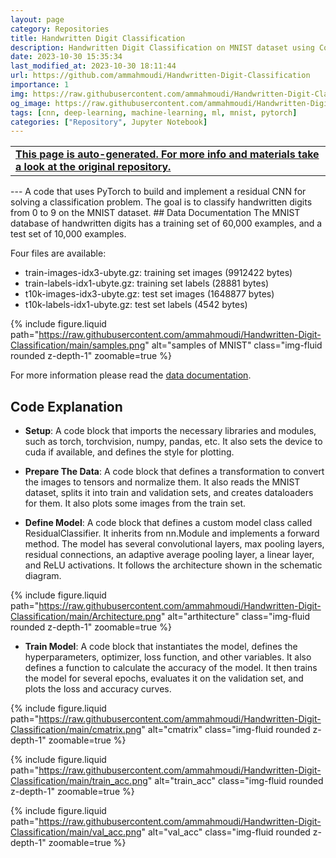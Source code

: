 ```yaml
---
layout: page
category: Repositories
title: Handwritten Digit Classification
description: Handwritten Digit Classification on MNIST dataset using Conventional Neural Network in PyTorch
date: 2023-10-30 15:35:34 
last_modified_at: 2023-10-30 18:11:44 
url: https://github.com/ammahmoudi/Handwritten-Digit-Classification
importance: 1
img: https://raw.githubusercontent.com/ammahmoudi/Handwritten-Digit-Classification/main/samples.png
og_image: https://raw.githubusercontent.com/ammahmoudi/Handwritten-Digit-Classification/main/samples.png
tags: [cnn, deep-learning, machine-learning, ml, mnist, pytorch]
categories: ["Repository", Jupyter Notebook]
---
```

<div id="open-in-github" > <table class="table-cv list-group-table"> <tbody> <tr>    <td class="list-group-name"><b>   <a href="https://github.com/ammahmoudi/Handwritten-Digit-Classification" rel="external nofollow noopener" target="_blank"><i class="fa-brands fa-github"></i> This page is auto-generated. For more info and materials take a look at the original repository.</a> </b></td></tr> </tbody> </table></div>
---
 A code that uses PyTorch to build and implement a residual CNN for solving a classification problem. The goal is to classify handwritten digits from 0 to 9 on the MNIST dataset.
## Data Documentation
The MNIST database of handwritten digits has a training set of 60,000 examples, and a test set of 10,000 examples.

Four files are available:

- train-images-idx3-ubyte.gz: training set images (9912422 bytes)
- train-labels-idx1-ubyte.gz: training set labels (28881 bytes)
- t10k-images-idx3-ubyte.gz: test set images (1648877 bytes)
- t10k-labels-idx1-ubyte.gz: test set labels (4542 bytes)

{% include figure.liquid path="https://raw.githubusercontent.com/ammahmoudi/Handwritten-Digit-Classification/main/samples.png" alt="samples of MNIST" class="img-fluid rounded z-depth-1" zoomable=true %}

For more information please read the [data documentation](https://www.kaggle.com/datasets/hojjatk/mnist-dataset).
## Code Explanation

- **Setup**: A code block that imports the necessary libraries and modules, such as torch, torchvision, numpy, pandas, etc. It also sets the device to cuda if available, and defines the style for plotting.

- **Prepare The Data**: A code block that defines a transformation to convert the images to tensors and normalize them. It also reads the MNIST dataset, splits it into train and validation sets, and creates dataloaders for them. It also plots some images from the train set.
- **Define Model**: A code block that defines a custom model class called ResidualClassifier. It inherits from nn.Module and implements a forward method. The model has several convolutional layers, max pooling layers, residual connections, an adaptive average pooling layer, a linear layer, and ReLU activations. It follows the architecture shown in the schematic diagram.

{% include figure.liquid path="https://raw.githubusercontent.com/ammahmoudi/Handwritten-Digit-Classification/main/Architecture.png" alt="arthitecture" class="img-fluid rounded z-depth-1" zoomable=true %}
- **Train Model**: A code block that instantiates the model, defines the hyperparameters, optimizer, loss function, and other variables. It also defines a function to calculate the accuracy of the model. It then trains the model for several epochs, evaluates it on the validation set, and plots the loss and accuracy curves.

{% include figure.liquid path="https://raw.githubusercontent.com/ammahmoudi/Handwritten-Digit-Classification/main/cmatrix.png" alt="cmatrix" class="img-fluid rounded z-depth-1" zoomable=true %}

{% include figure.liquid path="https://raw.githubusercontent.com/ammahmoudi/Handwritten-Digit-Classification/main/train_acc.png" alt="train_acc" class="img-fluid rounded z-depth-1" zoomable=true %}

{% include figure.liquid path="https://raw.githubusercontent.com/ammahmoudi/Handwritten-Digit-Classification/main/val_acc.png" alt="val_acc" class="img-fluid rounded z-depth-1" zoomable=true %}
